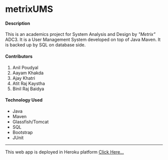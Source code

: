 # metrixUMS
#### Description 
This is an academics project for System Analysis and Design by *"Metrix"* ADC3. 
It is a User Management System developed on top of Java Maven. It is backed up by SQL on database side.

#### Contributors

1. Anil Poudyal
2. Aayam Khakda
3. Ajay Khatri
4. Atit Raj Kaystha
5. Binil Raj Baidya

#### Technology Used
 * Java
 * Maven
 * Glassfish/Tomcat
 * SQL
 * Bootstrap
 * JUnit
 
-------------------
This web app is deployed in Heroku platform
[Click Here...](http://metrix-ums.herokuapp.com/)
 





